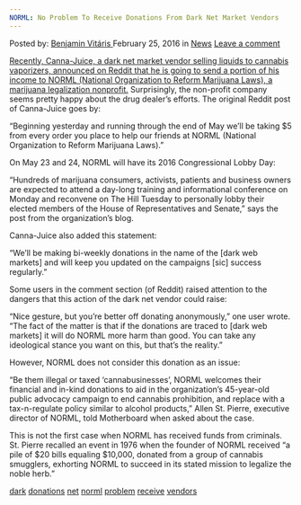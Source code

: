 ```yaml
---
NORML: No Problem To Receive Donations From Dark Net Market Vendors
---
```

<article class="post-listing post-13277 post type-post status-publish format-standard hentry category-news tag-dark tag-donations tag-net tag-norml tag-problem tag-receive tag-vendors">
    <div class="post-inner">
        <span>Posted by: <a href="https://www.deepdotweb.com/author/benjaminvi/" title="">Benjamin Vitáris </a></span>
    <span>February 25, 2016</span>
    <span>in <a href="https://www.deepdotweb.com/category/news/" rel="category tag">News</a></span>
    <span><a href="https://www.deepdotweb.com/2016/02/25/norml-no-problem-to-receive-donations-from-dark-net-market-vendors/#respond">Leave a comment</a></span>
    </p>
    <div class="clear"></div>
    <div class="entry">
    <p><a href="http://motherboard.vice.com/read/norml-canna-juice-donations-dark-web-pot-dealers">Recently, Canna-Juice, a dark net market vendor selling liquids to cannabis vaporizers, announced on Reddit that he is going to send a portion of his income to NORML (National Organization to Reform Marijuana Laws), a marijuana legalization nonprofit.</a> Surprisingly, the non-profit company seems pretty happy about the drug dealer’s efforts. The original Reddit post of Canna-Juice goes by:</p>
    <p>“Beginning yesterday and running through the end of May we&#8217;ll be taking $5 from every order you place to help our friends at NORML (National Organization to Reform Marijuana Laws).”</p>
    <p>On May 23 and 24, NORML will have its 2016 Congressional Lobby Day:</p>
    <p>“Hundreds of marijuana consumers, activists, patients and business owners are expected to attend a day-long training and informational conference on Monday and reconvene on The Hill Tuesday to personally lobby their elected members of the House of Representatives and Senate,” says the post from the organization’s blog.</p>
    <p>Canna-Juice also added this statement:</p>
    <p>“We&#8217;ll be making bi-weekly donations in the name of the [dark web markets] and will keep you updated on the campaigns [sic] success regularly.”</p>
    <p>Some users in the comment section (of Reddit) raised attention to the dangers that this action of the dark net vendor could raise:</p>
    <p>“Nice gesture, but you&#8217;re better off donating anonymously,” one user wrote. “The fact of the matter is that if the donations are traced to [dark web markets] it will do NORML more harm than good. You can take any ideological stance you want on this, but that&#8217;s the reality.”</p>
    <p>However, NORML does not consider this donation as an issue:</p>
    <p>“Be them illegal or taxed &#8216;cannabusinesses&#8217;, NORML welcomes their financial and in-kind donations to aid in the organization&#8217;s 45-year-old public advocacy campaign to end cannabis prohibition, and replace with a tax-n-regulate policy similar to alcohol products,” Allen St. Pierre, executive director of NORML, told Motherboard when asked about the case.</p>
    <p>This is not the first case when NORML has received funds from criminals. St. Pierre recalled an event in 1976 when the founder of NORML received “a pile of $20 bills equaling $10,000, donated from a group of cannabis smugglers, exhorting NORML to succeed in its stated mission to legalize the noble herb.”</p>
    </div>
    <a href="https://www.deepdotweb.com/tag/dark/" rel="tag">dark</a> <a href="https://www.deepdotweb.com/tag/donations/" rel="tag">donations</a> <a href="https://www.deepdotweb.com/tag/net/" rel="tag">net</a> <a href="https://www.deepdotweb.com/tag/norml/" rel="tag">norml</a> <a href="https://www.deepdotweb.com/tag/problem/" rel="tag">problem</a> <a href="https://www.deepdotweb.com/tag/receive/" rel="tag">receive</a> <a href="https://www.deepdotweb.com/tag/vendors/" rel="tag">vendors</a></span> <span style="display:none" class="updated">2016-02-25</span>
    <div style="display:none" class="vcard author" itemprop="author" itemscope itemtype="http://schema.org/Person"><strong class="fn" itemprop="name"><a href="https://www.deepdotweb.com/author/benjaminvi/" title="Posts by Benjamin Vitáris" rel="author">Benjamin Vitáris</a></strong></div>
    </div>
</article>

